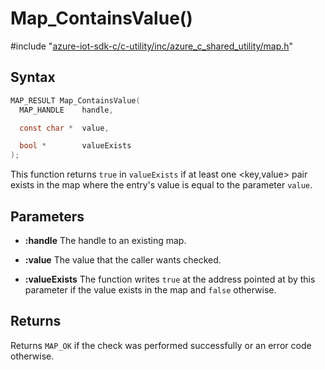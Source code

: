# Map_ContainsValue()

\#include "[azure-iot-sdk-c/c-utility/inc/azure_c_shared_utility/map.h](../iot-c-ref-map-h.md)"  

## Syntax

```C
MAP_RESULT Map_ContainsValue(
  MAP_HANDLE    handle,

  const char *  value,

  bool *        valueExists
);
```

This function returns `true` in `valueExists` if at least one <key,value> pair exists in the map where the entry's value is equal to the parameter `value`.

## Parameters
* **:handle** The handle to an existing map. 

* **:value** The value that the caller wants checked. 

* **:valueExists** The function writes `true` at the address pointed at by this parameter if the value exists in the map and `false` otherwise.

## Returns
Returns `MAP_OK` if the check was performed successfully or an error code otherwise.

